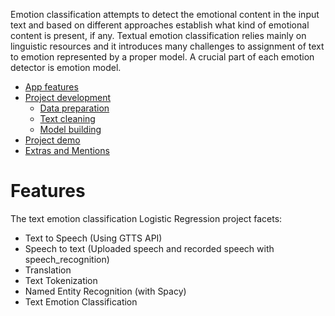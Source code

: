 


Emotion classification attempts to detect the emotional content in the input text and based on different approaches establish what kind of emotional content is present, if any. Textual emotion classification relies mainly on linguistic resources and it introduces many challenges to assignment of text to emotion represented by a proper model. A crucial part of each emotion detector is emotion model.

* [App features](#features)
* [Project development](#project-development)
  * [Data preparation](#data-preparation)
  * [Text cleaning](#text-cleaning)
  * [Model building](#model-building)
* [Project demo](#demo)
* [Extras and Mentions](#extras-and-mentions)   

# Features
The text emotion classification Logistic Regression project facets:

* Text to Speech (Using GTTS API) 
* Speech to text (Uploaded speech and recorded speech with speech_recognition)
* Translation 
* Text Tokenization
* Named Entity Recognition (with Spacy) 
* Text Emotion Classification



